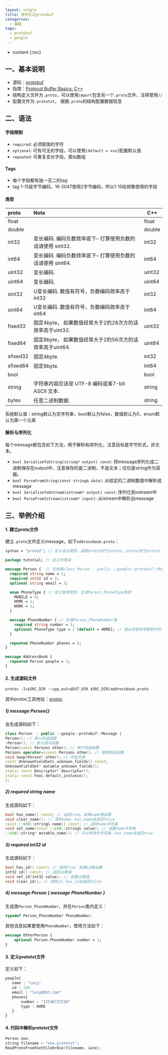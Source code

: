 ```yaml
---
layout: single
title: 序列化之protobuf
categories:
  - 编程
tags:
  - protobuf
  - google
---
```


* content
{:toc}
## 一、基本说明

* 源码：[protobuf](https://github.com/google/protobuf)
* 指南：[Protocol Buffer Basics: C++](https://developers.google.com/protocol-buffers/docs/cpptutorial)
* 结构定义文件为`.proto`，可以使用`import`包含另一个`.proto`文件，注释使用`//`
* 配置文件为`.prototxt`， 根据`.proto`的结构配置数据信息

<!--more-->

## 二、语法

#### 字段限制

* `required`: 必须赋值的字符
* `optional`: 可有可无的字段，可以使用`[default = xxx]`配置默认值
* `repeated`: 可重复变长字段，类似数组

#### Tags

* 每个字段都有独一无二的tag
* tag 1-15是字节编码，16-2047使用2字节编码，所以1-15给频繁使用的字段

#### 类型

| proto    | Note                                                       | C++    |
| :------- | :--------------------------------------------------------- | ------ |
| float    |                                                            | float  |
| double   |                                                            | double |
| int32    | 变长编码. 编码负数效率底下– 打算使用负数的话请使用 sint32. | int32  |
| int64    | 变长编码. 编码负数效率底下– 打算使用负数的话请使用 sint64. | int64  |
| uint32   | 变长编码.                                                  | uint32 |
| uint64   | 变长编码.                                                  | uint64 |
| sint32   | U变长编码. 数值有符号，负数编码效率高于int32               | int32  |
| sint64   | U变长编码. 数值有符号，负数编码效率高于int64               | int64  |
| fixed32  | 固定4byte， 如果数值经常大于2的28次方的话效率高于uint32.   | uint32 |
| fixed64  | 固定8byte， 如果数值经常大于2的56次方的话效率高于uint64.   | uint64 |
| sfixed32 | 固定4byte.                                                 | int32  |
| sfixed64 | 固定8byte.                                                 | int64  |
| bool     |                                                            | bool   |
| string   | 字符串内容应该是 UTF-8 编码或者7-bit ASCII 文本.           | string |
| bytes    | 任意二进制数据.                                            | string |

系统默认值：string默认为空字符串，bool默认为false，数值默认为0，enum默认为第一个元素

#### 解析与序列化

每个message都包含如下方法，用于解析和序列化，注意目标是字节形式，非文本。

- `bool SerializeToString(string* output) const`: 将message序列化成二进制保存在output中，注意保存的是二进制，不是文本；仅仅是string作为容器。
- `bool ParseFromString(const string& data)`: 从给定的二进制数值中解析成message
- `bool SerializeToOstream(ostream* output) const`: 序列化到ostream中
- `bool ParseFromIstream(istream* input)`: 从istream中解析出message

## 三、举例介绍

#### 1. 建立proto文件

建立`.proto`文件定义message，如下`addressbook.proto`：

```protobuf
syntax = "proto2"; // 定义语法类型，通常proto3好于proto2，proto2好于proto1

package tutorial; // 定义作用域

message Person {  // 生成类class Person : public ::google::protobuf::Message
  required string name = 1;
  required int32 id = 2;
  optional string email = 3;

  enum PhoneType { // 定义枚举类型，生成Person_PhoneType类型
    MOBILE = 0;
    HOME = 1;
    WORK = 2;
  }

  message PhoneNumber { // 生成Person_PhoneNumber类
    required string number = 1;
    optional PhoneType type = 2 [default = HOME]; // 值必须是枚举类型中的一个
  }

  repeated PhoneNumber phones = 4;
}

message AddressBook {
  repeated Person people = 1;
}
```

#### 2. 生成源码文件

`protoc -I=$SRC_DIR --cpp_out=$DST_DIR $SRC_DIR/addressbook.proto`

其中protoc工具地址：[protoc](https://github.com/google/protobuf/releases)

##### 1) message Person{}

会生成源码如下：

```c++
class Person  : public ::google::protobuf::Message {
Person(); // 默认构造函数
~Person(); // 默认西沟函数
Person(const Person& other); // 拷贝构造函数
Person& operator=(const Person& other); // 赋值构造函数
void Swap(Person* other); // 内容交换
const UnknownFieldSet& unknown_fields() const;
UnknownFieldSet* mutable_unknown_fields();
static const Descriptor* descriptor();
static const Foo& default_instance();
};
```

##### 2) required string name

生成源码如下：

```c++
bool has_name() const; // 返回true，如果name被设置
void clear_name(); // 清除name，has_name会返回false
const ::std::string& name() const; // 返回name字符串
void set_name(const ::std::string& value); // 设置name字符串
::std::string* mutable_name(); // 可以修改的字符串，has_name会返回true
```

##### 3) required int32 id

生成源码如下：

```c++
bool has_id() const; // 返回true，如果id被设置
int32 id() const; // 返回id数值
void set_id(int32 value); // 设置id数值
void clear_id(); // 清除id，has_id会返回false
```

##### 4) message Person { message PhoneNumber }

生成类`Person_PhoneNumber`，并在`Person`类内定义：

```c++
typedef Person_PhoneNumber PhoneNumber;
```

其他消息如果要使用`PhoneNumber`，使用方法如下：

```protobuf
message OtherPerson {
    optional Person.PhoneNumber number = 1;
}
```

#### 3. 定义prototxt文件

定义如下：

```protobuf
people{
   name : "Lucy"
   id : 120
   email : "lucy@163.com"
   phones{
       number : "13540737210"
       type : HOME
   }
}
```

#### 4. 代码中解析prototxt文件

```c++
Person one;
string filename = "one.prototxt";
ReadProtoFromTextFileOrDie(filename, &one);
```

